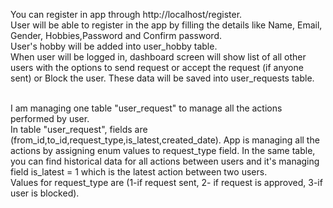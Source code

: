 You can register in app through http://localhost/register.<br />
User will be able to register in the app by filling the details like Name, Email, Gender, Hobbies,Password and Confirm password.<br />
User's hobby will be  added into user_hobby table.<br />
When user will be logged in, dashboard screen will show list of all other users with the options to send request or accept the request (if anyone sent) or Block the user. These data will be saved into user_requests table.<br /><br />

I am managing one table "user_request" to manage all the actions performed by user.<br />
In table "user_request", fields are (from_id,to_id,request_type,is_latest,created_date). App is managing all the actions by assigning enum values to request_type field. In the same table, you can find historical data for all actions between users and it's managing field is_latest = 1 which is the latest action between two users. <br />
Values for request_type are (1-if request sent, 2- if request is approved, 3-if user is blocked).